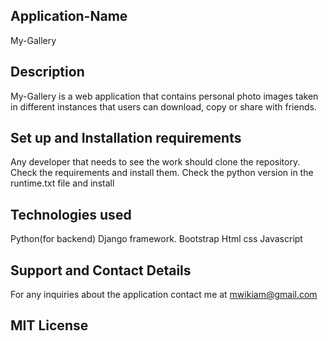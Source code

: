 ## Application-Name
My-Gallery

## Description
My-Gallery is a web application that contains personal photo images taken in different instances that users can download, copy  or share with friends.

## Set up and Installation requirements
Any developer that needs to see the work should clone the repository.
Check the requirements and install them.
Check the python version in the runtime.txt file and install

## Technologies used
Python(for backend)
Django framework.
Bootstrap
Html
css
Javascript

## Support and Contact Details
For any inquiries about the application contact me at mwikiam@gmail.com

## MIT License
